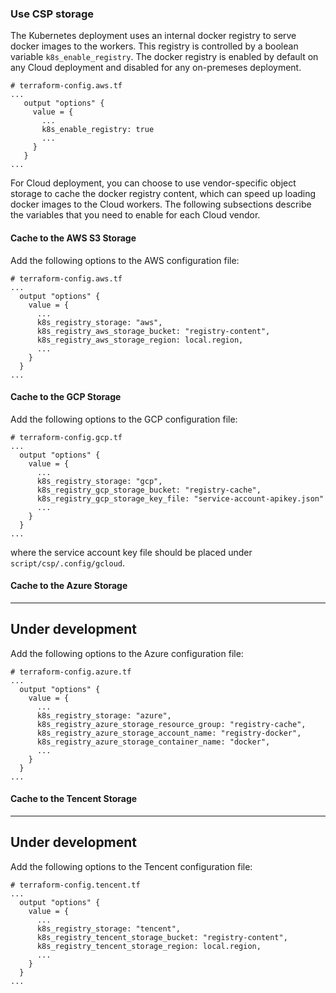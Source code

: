 
### Use CSP storage 

The Kubernetes deployment uses an internal docker registry to serve docker images to the workers. This registry is controlled by a boolean variable `k8s_enable_registry`. The docker registry is enabled by default on any Cloud deployment and disabled for any on-premeses deployment.

```
# terraform-config.aws.tf
...
   output "options" {
     value = {
       ...
       k8s_enable_registry: true
       ...
     }
   }
...
```

For Cloud deployment, you can choose to use vendor-specific object storage to cache the docker registry content, which can speed up loading docker images to the Cloud workers. The following subsections describe the variables that you need to enable for each Cloud vendor.   

#### Cache to the AWS S3 Storage

Add the following options to the AWS configuration file:

```
# terraform-config.aws.tf
...
  output "options" {
    value = {
      ...
      k8s_registry_storage: "aws",
      k8s_registry_aws_storage_bucket: "registry-content",
      k8s_registry_aws_storage_region: local.region,
      ...
    }
  }
...
```

#### Cache to the GCP Storage

Add the following options to the GCP configuration file:

```
# terraform-config.gcp.tf
...
  output "options" {
    value = {
      ...
      k8s_registry_storage: "gcp",
      k8s_registry_gcp_storage_bucket: "registry-cache",
      k8s_registry_gcp_storage_key_file: "service-account-apikey.json"
      ...
    }
  }
...
```

where the service account key file should be placed under `script/csp/.config/gcloud`.   

#### Cache to the Azure Storage

---
Under development
---

Add the following options to the Azure configuration file:

```
# terraform-config.azure.tf
...
  output "options" {
    value = {
      ...
      k8s_registry_storage: "azure",
      k8s_registry_azure_storage_resource_group: "registry-cache",
      k8s_registry_azure_storage_account_name: "registry-docker",
      k8s_registry_azure_storage_container_name: "docker",
      ...
    }
  }
...
```

#### Cache to the Tencent Storage

---
Under development
---

Add the following options to the Tencent configuration file:

```
# terraform-config.tencent.tf
...
  output "options" {
    value = {
      ...
      k8s_registry_storage: "tencent",
      k8s_registry_tencent_storage_bucket: "registry-content",
      k8s_registry_tencent_storage_region: local.region,
      ...
    }
  }
...
```

